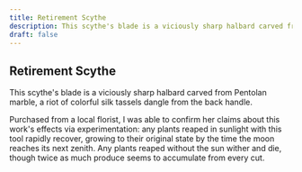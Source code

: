 ```yaml
---
title: Retirement Scythe
description: This scythe's blade is a viciously sharp halbard carved from Pentolan marble, a riot of colorful...
draft: false
---
```


## Retirement Scythe

This scythe's blade is a viciously sharp halbard carved from Pentolan marble, a riot of colorful
silk tassels dangle from the back handle.

Purchased from a local florist, I was able to confirm her claims about this work's effects via
experimentation: any plants reaped in sunlight with this tool rapidly recover, growing to their
original state by the time the moon reaches its next zenith. Any plants reaped without the sun
wither and die, though twice as much produce seems to accumulate from every cut.
